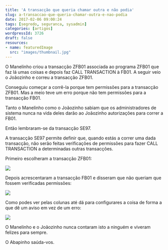 ```yaml
---
title: 'A transacção que queria chamar outra e não podia'
slug: a-transaccao-que-queria-chamar-outra-e-nao-podia
date: 2017-02-06 09:00:24
tags: [segredo, seguranca, sysadmin]
categories: [artigos]
wordpressId: 3726
draft: false
resources:
- name: featuredImage
  src: "images/thumbnail.jpg"
---
```

O Manelinho criou a transacção ZFB01 associada ao programa ZFB01 que faz lá umas coisas e depois faz CALL TRANSACTION à FB01. A seguir veio o Joãozinho e correu a transacção ZFB01.

Conseguiu começar a corrê-la porque tem permissões para a transacção ZFB01. Mas a meio teve um erro porque não tem permissões para a transacção FB01.

Tanto o Manelinho como o Joãozinho sabiam que os administradores de sistema nunca na vida deles darão ao Joãozinho autorizações para correr a FB01.

<!--more-->

Então lembraram-se da transacção SE97.

A transacção SE97 permite definir que, quando estás a correr uma dada transacção, não serão feitas verificações de permissões para fazer CALL TRANSACTION a determinadas outras transacções.

Primeiro escolheram a transacção ZFB01:

[![][1]][1]

Depois acrescentaram a transacção FB01 e disseram que não queriam que fossem verificadas permissões:

[![][2]][2]

Como podes ver pelas colunas até dá para configurares a coisa de forma a que dê um aviso em vez de um erro:

[![][3]][3]

O Manelinho e o Joãozinho nunca contaram isto a ninguém e viveram felizes para sempre.

O Abapinho saúda-vos.

   [1]: images/fe97a.jpg
   [2]: images/fe97b.jpg
   [3]: images/fe97c.jpg
